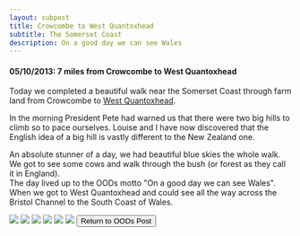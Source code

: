 ```yaml
---
layout: subpost
title: Crowcombe to West Quantoxhead
subtitle: The Somerset Coast
description: On a good day we can see Wales
---
```


<h4>05/10/2013: 7 miles from Crowcombe to West Quantoxhead</h4>

Today we completed a beautiful walk near the Somerset Coast through farm land from Crowcombe to <a target="_blank" href="https://www.quantockonline.co.uk/quantocks/villages/westquantoxhead/westquantox1.html">West Quantoxhead</a>. 

In the morning President Pete had warned us that there were two big hills to climb so to pace ourselves. Louise and I have now discovered that the English idea of a big hill is vastly different to the New Zealand one. 

An absolute stunner of a day, we had beautiful blue skies the whole walk. We got to see some cows and walk through the bush (or forest as they call it in England). <br> 
The day lived up to the OODs motto "On a good day we can see Wales". When we got to West Quantoxhead and could see all the way across the Bristol Channel to the South Coast of Wales. 

<img src="https://adventuresofthetravellingtwins.com/Photos/2013-10-05-CrowcombeToWestQuantoxhead/day11-min.JPG" class="image1">
<img src="https://adventuresofthetravellingtwins.com/Photos/2013-10-05-CrowcombeToWestQuantoxhead/day12-min.JPG" class="image1">
<img src="https://adventuresofthetravellingtwins.com/Photos/2013-10-05-CrowcombeToWestQuantoxhead/day13-min.JPG" class="image1">
<img src="https://adventuresofthetravellingtwins.com/Photos/2013-10-05-CrowcombeToWestQuantoxhead/day14-min.JPG" class="image1">
<img src="https://adventuresofthetravellingtwins.com/Photos/2013-10-05-CrowcombeToWestQuantoxhead/day15-min.JPG" class="image1">
<img src="https://adventuresofthetravellingtwins.com/Photos/2013-10-05-CrowcombeToWestQuantoxhead/day16-min.JPG" class="image1">

<input type="button" value="Return to OODs Post" onclick="self.close()">
